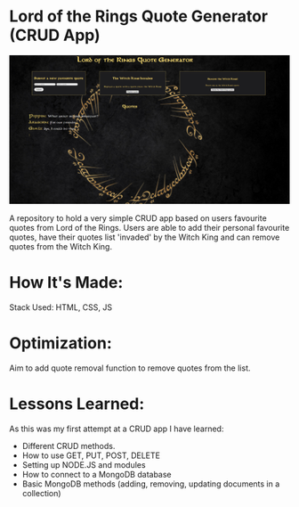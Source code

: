 # Lord of the Rings Quote Generator (CRUD App)

![Project Screenshot](https://github.com/Isky-Codes/LoTR-quote-generator/blob/main/Screenshot.PNG)

A repository to hold a very simple CRUD app based on users favourite quotes from Lord of the Rings. Users are able to add their personal favourite quotes, have their quotes list 'invaded' by the Witch King and can remove quotes from the Witch King.

# How It's Made: 
Stack Used: HTML, CSS, JS

# Optimization:

Aim to add quote removal function to remove quotes from the list.

# Lessons Learned: 
As this was my first attempt at a CRUD app I have learned:

- Different CRUD methods.
- How to use GET, PUT, POST, DELETE
- Setting up NODE.JS and modules
- How to connect to a MongoDB database
- Basic MongoDB methods (adding, removing, updating documents in a collection)
